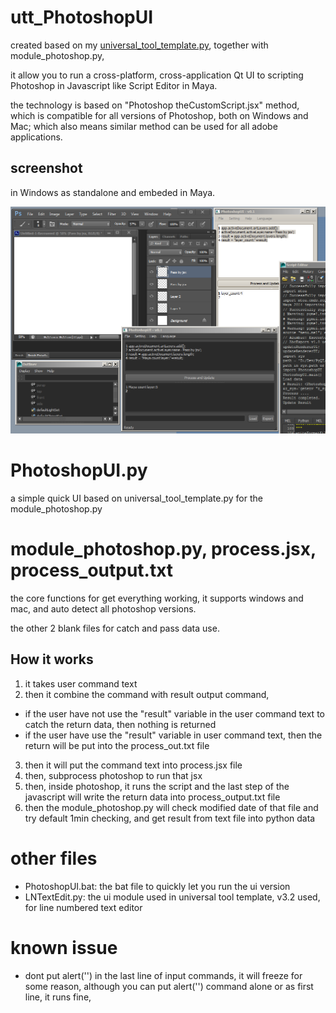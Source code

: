 # utt_PhotoshopUI

created based on my [universal_tool_template.py](https://github.com/shiningdesign/universal_tool_template.py), together with module_photoshop.py,

it allow you to run a cross-platform, cross-application Qt UI to scripting Photoshop in Javascript like Script Editor in Maya.

the technology is based on "Photoshop theCustomScript.jsx" method, which is compatible for all versions of Photoshop, both on Windows and Mac; which also means similar method can be used for all adobe applications.

## screenshot

in Windows as standalone and embeded in Maya.

![PhotoshopUI_v0.1_screenshot.png](screenshot/PhotoshopUI_v0.1_screenshot.png?raw=true)

# PhotoshopUI.py

a simple quick UI based on universal_tool_template.py for the module_photoshop.py

# module_photoshop.py, process.jsx, process_output.txt

the core functions for get everything working, it supports windows and mac, and auto detect all photoshop versions.

the other 2 blank files for catch and pass data use.

How it works
----
1. it takes user command text
2. then it combine the command with result output command, 
  * if the user have not use the "result" variable in the user command text to catch the return data, then nothing is returned
  * if the user have use the "result" variable in user command text, then the return will be put into the process_out.txt file
3. then it will put the command text into process.jsx file
4. then, subprocess photoshop to run that jsx
5. then, inside photoshop, it runs the script and the last step of the javascript will write the return data into process_output.txt file
6. then the module_photoshop.py will check modified date of that file and try default 1min checking, and get result from text file into python data

# other files

  * PhotoshopUI.bat: the bat file to quickly let you run the ui version
  * LNTextEdit.py: the ui module used in universal tool template, v3.2 used, for line numbered text editor

# known issue
  * dont put alert('') in the last line of input commands, it will freeze for some reason, although you can put alert('') command alone or as first line, it runs fine,


